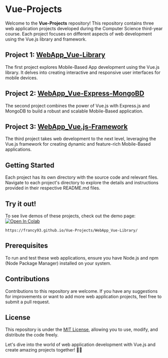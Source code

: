 # Vue-Projects

Welcome to the **Vue-Projects** repository! This repository contains three web application projects developed during the Computer Science third-year course. Each project focuses on different aspects of web development using the Vue.js library and framework.

## Project 1: [WebApp_Vue-Library](https://github.com/Francy93/Vue-Projects/tree/master/WebApp_Vue-Library)

The first project explores Mobile-Based App development using the Vue.js library. It delves into creating interactive and responsive user interfaces for mobile devices.

## Project 2: [WebApp_Vue-Express-MongoBD](https://github.com/Francy93/Vue-Projects/tree/master/WebApp_Vue-Express-MongoDB)

The second project combines the power of Vue.js with Express.js and MongoDB to build a robust and scalable Mobile-Based application.

## Project 3: [WebApp_Vue.js-Framework](https://github.com/Francy93/Vue-Projects/tree/master/WebApp_Vue.js-Framework)

The third project takes web development to the next level, leveraging the Vue.js framework for creating dynamic and feature-rich Mobile-Based applications.

## Getting Started

Each project has its own directory with the source code and relevant files. Navigate to each project's directory to explore the details and instructions provided in their respective README.md files.

## Try it out!

To see live demos of these projects, check out the demo page: 
<a href="https://francy93.github.io/Vue-Projects/WebApp_Vue-Library/"><img src="https://badgen.net/badge/GitHub/Pages/blue?icon=github" alt="Open In Colab"/></a>

```
https://francy93.github.io/Vue-Projects/WebApp_Vue-Library/
```

## Prerequisites

To run and test these web applications, ensure you have Node.js and npm (Node Package Manager) installed on your system.

## Contributions

Contributions to this repository are welcome. If you have any suggestions for improvements or want to add more web application projects, feel free to submit a pull request.

## License

This repository is under the [MIT License](https://en.wikipedia.org/wiki/MIT_License), allowing you to use, modify, and distribute the code freely.

Let's dive into the world of web application development with Vue.js and create amazing projects together! 🚀🌐
